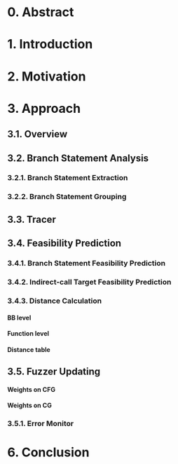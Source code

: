 # 0. Abstract
# 1. Introduction
# 2. Motivation
# 3. Approach
## 3.1. Overview
## 3.2. Branch Statement Analysis
### 3.2.1. Branch Statement Extraction
### 3.2.2. Branch Statement Grouping
## 3.3. Tracer
## 3.4. Feasibility Prediction
### 3.4.1. Branch Statement Feasibility Prediction
### 3.4.2. Indirect-call Target Feasibility Prediction
### 3.4.3. Distance Calculation
#### BB level
#### Function level
#### Distance table
## 3.5. Fuzzer Updating
#### Weights on CFG
#### Weights on CG
### 3.5.1. Error Monitor

# 6. Conclusion
